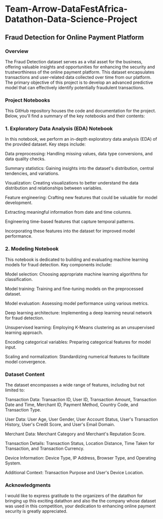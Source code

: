 # Team-Arrow-DataFestAfrica-Datathon-Data-Science-Project

## Fraud Detection for Online Payment Platform

### Overview
The Fraud Detection dataset serves as a vital asset for the business, offering valuable insights and opportunities for enhancing the security and trustworthiness of the online payment platform. This dataset encapsulates transactions and user-related data collected over time from our platform. The primary objective of this project is to develop an advanced predictive model that can effectively identify potentially fraudulent transactions.

### Project Notebooks

This GitHub repository houses the code and documentation for the project. Below, you'll find a summary of the key notebooks and their contents:

### 1. Exploratory Data Analysis (EDA) Notebook

In this notebook, we perform an in-depth exploratory data analysis (EDA) of the provided dataset. Key steps include:

Data preprocessing: Handling missing values, data type conversions, and data quality checks.

Summary statistics: Gaining insights into the dataset's distribution, central tendencies, and variations.

Visualization: Creating visualizations to better understand the data distribution and relationships between variables.

Feature engineering: Crafting new features that could be valuable for model development.

Extracting meaningful information from date and time columns.

Engineering time-based features that capture temporal patterns.

Incorporating these features into the dataset for improved model performance.

### 2. Modeling Notebook

This notebook is dedicated to building and evaluating machine learning models for fraud detection. Key components include:

Model selection: Choosing appropriate machine learning algorithms for classification.

Model training: Training and fine-tuning models on the preprocessed dataset.

Model evaluation: Assessing model performance using various metrics.

Deep learning architecture: Implementing a deep learning neural network for fraud detection.

Unsupervised learning: Employing K-Means clustering as an unsupervised learning approach.

Encoding categorical variables: Preparing categorical features for model input.

Scaling and normalization: Standardizing numerical features to facilitate model convergence.

### Dataset Content
The dataset encompasses a wide range of features, including but not limited to:

Transaction Data: Transaction ID, User ID, Transaction Amount, Transaction Date and Time, Merchant ID, Payment Method, Country Code, and Transaction Type.

User Data: User Age, User Gender, User Account Status, User's Transaction History, User's Credit Score, and User's Email Domain.

Merchant Data: Merchant Category and Merchant's Reputation Score.

Transaction Details: Transaction Status, Location Distance, Time Taken for Transaction, and Transaction Currency.

Device Information: Device Type, IP Address, Browser Type, and Operating System.

Additional Context: Transaction Purpose and User's Device Location.

### Acknowledgments
I would like to express gratitude to the organizers of the datathon for bringing up this exciting datathon and also the the company whose dataset was used in this competition, your dedication to enhancing online payment security is greatly appreciated.
